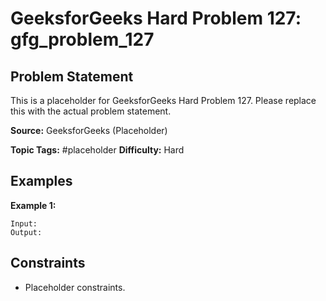 # GeeksforGeeks Hard Problem 127: gfg_problem_127

## Problem Statement

This is a placeholder for GeeksforGeeks Hard Problem 127.
Please replace this with the actual problem statement.

**Source:** GeeksforGeeks (Placeholder)

**Topic Tags:** #placeholder
**Difficulty:** Hard

## Examples

**Example 1:**

```
Input:
Output:
```

## Constraints

- Placeholder constraints.

